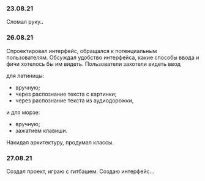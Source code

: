 ### 23.08.21
Сломал руку..

### 26.08.21
Спроектировал интерфейс, обращался к потенциальным пользователям. Обсуждал удобство интерфейса, какие способы ввода и фичи хотелось бы им видеть. 
Пользователи захотели видеть ввод 

для латиницы:
* вручную;
* через распознание текста с картинки;
* через распознание текста из аудиодорожки,

и для морзе:
* вручную;
* зажатием клавиши.

Накидал архитектуру, продумал классы.

### 27.08.21
Создал проект, играю с гитбашем. Создаю интерфейс...